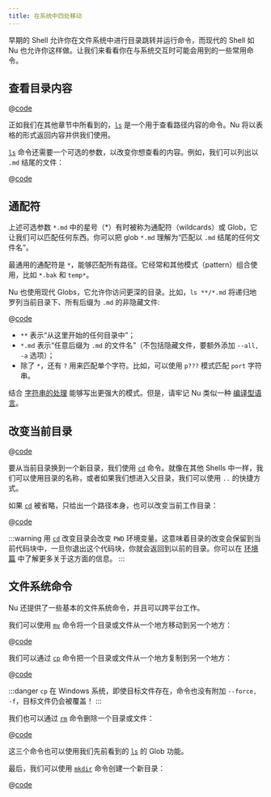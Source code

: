 ```yaml
---
title: 在系统中四处移动
---
```


早期的 Shell 允许你在文件系统中进行目录跳转并运行命令，而现代的 Shell 如 Nu 也允许你这样做。让我们来看看你在与系统交互时可能会用到的一些常用命令。

## 查看目录内容

@[code](@snippets/moving_around/ls_example.sh)

正如我们在其他章节中所看到的，[`ls`](/commands/docs/ls.md) 是一个用于查看路径内容的命令。Nu 将以表格的形式返回内容并供我们使用。

[`ls`](/commands/docs/ls.md) 命令还需要一个可选的参数，以改变你想查看的内容。例如，我们可以列出以 `.md` 结尾的文件：

@[code](@snippets/moving_around/ls_shallow_glob_example.sh)

## 通配符

上述可选参数 `*.md` 中的星号（\*）有时被称为通配符（wildcards）或 Glob，它让我们可以匹配任何东西。你可以把 glob `*.md` 理解为“匹配以 `.md` 结尾的任何文件名”。

最通用的通配符是 `*`，能够匹配所有路径。它经常和其他模式（pattern）组合使用，比如 `*.bak` 和 `temp*`。

Nu 也使用现代 Globs，它允许你访问更深的目录。比如，`ls **/*.md` 将递归地罗列当前目录下、所有后缀为 `.md` 的非隐藏文件:

@[code](@snippets/moving_around/ls_deep_glob_example.sh)

- `**` 表示“从这里开始的任何目录中”；
- `*.md` 表示“任意后缀为 `.md` 的文件名”（不包括隐藏文件，要额外添加 `--all, -a` 选项）；
- 除了 `*`，还有 `?` 用来匹配单个字符。比如，可以使用 `p???` 模式匹配 `port` 字符串。

结合 [字符串的处理](/zh-CN/book/working_with_strings.md) 能够写出更强大的模式。但是，请牢记 Nu 类似一种 [编译型语言](/zh-CN/book/thinking_in_nu.md#把-nushell-想象成一种编译型语言)。

## 改变当前目录

@[code](@snippets/moving_around/cd_example.sh)

要从当前目录换到一个新目录，我们使用 [`cd`](/commands/docs/cd.md) 命令。就像在其他 Shells 中一样，我们可以使用目录的名称，或者如果我们想进入父目录，我们可以使用 `..` 的快捷方式。

如果 [`cd`](/commands/docs/cd.md) 被省略，只给出一个路径本身，也可以改变当前工作目录：

@[code](@snippets/moving_around/cd_without_command_example.sh)

:::warning
用 [`cd`](/commands/docs/cd.md) 改变目录会改变 `PWD` 环境变量。这意味着目录的改变会保留到当前代码块中，一旦你退出这个代码块，你就会返回到以前的目录。你可以在 [环境篇](environment.md) 中了解更多关于这方面的信息。
:::

## 文件系统命令

Nu 还提供了一些基本的文件系统命令，并且可以跨平台工作。

我们可以使用 [`mv`](/commands/docs/mv.md) 命令将一个目录或文件从一个地方移动到另一个地方：

@[code](@snippets/moving_around/mv_example.sh)

我们可以通过 [`cp`](/commands/docs/cp.md) 命令把一个目录或文件从一个地方复制到另一个地方：

@[code](@snippets/moving_around/cp_example.sh)

:::danger
`cp` 在 Windows 系统，即使目标文件存在，命令也没有附加 `--force, -f`，目标文件仍会被覆盖！
:::

我们也可以通过 [`rm`](/commands/docs/rm.md) 命令删除一个目录或文件：

@[code](@snippets/moving_around/rm_example.sh)

这三个命令也可以使用我们先前看到的 [`ls`](/commands/docs/ls.md) 的 Glob 功能。

最后，我们可以使用 [`mkdir`](/commands/docs/mkdir.md) 命令创建一个新目录：

@[code](@snippets/moving_around/mkdir_example.sh)
